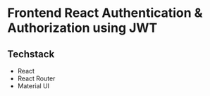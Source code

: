 # Frontend React Authentication & Authorization using JWT

## Techstack

-   React
-   React Router
-   Material UI
